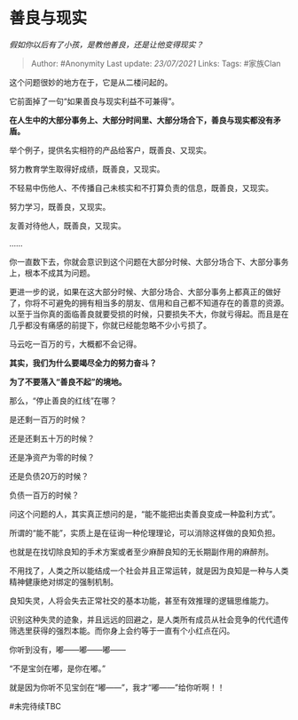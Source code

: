# 善良与现实
*假如你以后有了小孩，是教他善良，还是让他变得现实？*

> Author: #Anonymity
Last update: *23/07/2021* 
Links:
Tags:  #家族Clan  



这个问题很妙的地方在于，它是从二楼问起的。

它前面掉了一句“如果善良与现实利益不可兼得”。

**在人生中的大部分事务上、大部分时间里、大部分场合下，善良与现实都没有矛盾。**

举个例子，提供名实相符的产品给客户，既善良、又现实。

努力教育学生取得好成绩，既善良，又现实。

不轻易中伤他人、不传播自己未核实和不打算负责的信息，既善良，又现实。

努力学习，既善良，又现实。

友善对待他人，既善良，又现实。

……

你一直数下去，你就会意识到这个问题在大部分时候、大部分场合下、大部分事务上，根本不成其为问题。

更进一步的说，如果在这大部分时候、大部分场合、大部分事务上都真正的做好了，你将不可避免的拥有相当多的朋友、信用和自己都不知道存在的善意的资源。以至于当你真的面临善良就要受损的时候，只要损失不大，你就亏得起。而且是在几乎都没有痛感的前提下，你就已经能忽略不少小亏损了。

马云吃一百万的亏，大概都不会记得。

**其实，我们为什么要竭尽全力的努力奋斗？**

**为了不要落入“善良不起”的境地。**

  


那么，“停止善良的红线”在哪？

是还剩一百万的时候？

还是还剩五十万的时候？

还是净资产为零的时候？

还是负债20万的时候？

负债一百万的时候？

问这个问题的人，其实真正想问的是，“能不能把出卖善良变成一种盈利方式”。

所谓的“能不能”，实质上是在征询一种伦理理论，可以消除这样做的良知负担。

也就是在找切除良知的手术方案或者至少麻醉良知的无长期副作用的麻醉剂。

不用找了，人类之所以能结成一个社会并且正常运转，就是因为良知是一种与人类精神健康绝对绑定的强制机制。

良知失灵，人将会失去正常社交的基本功能，甚至有效推理的逻辑思维能力。

识别这种失灵的迹象，并且远远的回避之，是人类所有成员从社会竞争的代代遗传筛选里获得的强烈本能。而你身上会约等于一直有个小红点在闪。

你听到没有，嘟——嘟——嘟——

“不是宝剑在嘟，是你在嘟。”

就是因为你听不见宝剑在“嘟——”，我才“嘟——”给你听啊！！

#未完待续TBC 



